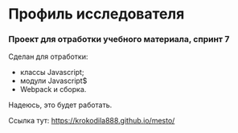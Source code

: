 # **Профиль исследователя**
### **Проект для отработки учебного материала, спринт 7**

Сделан для отработки:
* классы Javascript;
* модули Javascript$
* Webpack и сборка.

Надеюсь, это будет работать.

Ссылка тут: https://krokodila888.github.io/mesto/
